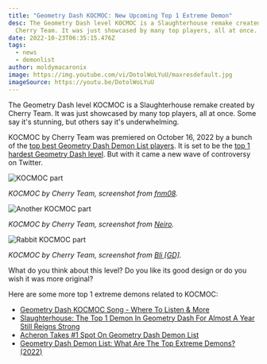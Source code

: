 ```yaml
---
title: "Geometry Dash KOCMOC: New Upcoming Top 1 Extreme Demon"
desc: The Geometry Dash level KOCMOC is a Slaughterhouse remake created by
  Cherry Team. It was just showcased by many top players, all at once.
date: 2022-10-23T06:35:15.476Z
tags:
  - news
  - demonlist
author: moldymacaronix
image: https://img.youtube.com/vi/DotolWoLYuU/maxresdefault.jpg
imageSource: https://youtu.be/DotolWoLYuU
---
```

The Geometry Dash level KOCMOC is a Slaughterhouse remake created by Cherry Team. It was just showcased by many top players, all at once. Some say it's stunning, but others say it's underwhelming.

K﻿OCMOC by Cherry Team was premiered on October 16, 2022 by a bunch of the [top best Geometry Dash Demon List players](/posts/top-10-best-countries-at-geometry-dash/). It is set to be the [top 1 hardest Geometry Dash level](/posts/geometry-dash-levels-what-is-the-hardest-level-ever-made/). But with it came a new wave of controversy on Twitter.

![KOCMOC part](https://img.youtube.com/vi/2GLGtK5-DDk/maxresdefault.jpg)

*﻿KOCMOC by Cherry Team, screenshot from [fnm08](https://youtu.be/2GLGtK5-DDk).*

![Another KOCMOC part](https://img.youtube.com/vi/DotolWoLYuU/maxresdefault.jpg)

*﻿KOCMOC by Cherry Team, screenshot from [Neiro](https://youtu.be/DotolWoLYuU).*

![Rabbit KOCMOC part](https://img.youtube.com/vi/F1qK1lQqDhU/maxresdefault.jpg)

*﻿KOCMOC by Cherry Team, screenshot from [Bli [GD]](https://youtu.be/F1qK1lQqDhU).*

What do you think about this level? Do you like its good design or do you wish it was more original?

Here are some more top 1 extreme demons related to KOCMOC:

* [Geometry Dash KOCMOC Song - Where To Listen & More](/posts/geometry-dash-kocmoc-song-where-to-listen-more/)
* [Slaughterhouse: The Top 1 Demon In Geometry Dash For Almost A Year Still Reigns Strong](/posts/geometry-dash-slaughterhouse-top-1/)
* [Acheron Takes #1 Spot On Geometry Dash Demon List](/posts/breaking-acheron-takes-1-spot-on-geometry-dash-demonlist/)
* [Geometry Dash Demon List: What Are The Top Extreme Demons? (2022)](/posts/geometry-dash-demon-list-what-are-the-top-extreme-demons-2022/)